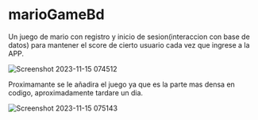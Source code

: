 # marioGameBd
Un juego de mario con registro y inicio de sesion(interaccion con base de datos) para mantener el score de cierto usuario cada vez que ingrese a la APP.


![Screenshot 2023-11-15 074512](https://github.com/squeleton/marioGameBd/assets/86810099/43e61191-e8e9-4580-ace1-6ee636541252)

Proximamante se le añadira el juego ya que es la parte mas densa en codigo, aproximadamente tardare un dia.

![Screenshot 2023-11-15 075143](https://github.com/squeleton/marioGameBd/assets/86810099/fa5dc593-03fd-4cbb-bd23-c65785585493)
